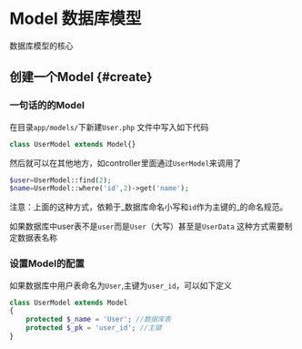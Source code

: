 Model 数据库模型 
================

数据库模型的核心

## 创建一个Model {#create}

### 一句话的的Model

在目录`app/models/`下新建`User.php`
文件中写入如下代码
```php
class UserModel extends Model{}
```
然后就可以在其他地方，如controller里面通过`UserModel`来调用了
```php
$user=UserModel::find(2);
$name=UserModel::where('id',2)->get('name');
```

注意：上面的这种方式，依赖于_数据库命名小写和`id`作为主键的_的命名规范。

如果数据库中user表不是`user`而是`User`（大写）甚至是`UserData`
这种方式需要制定数据表名称

### 设置Model的配置

如果数据库中用户表命名为`User`,主键为`user_id`，可以如下定义

```php
class UserModel extends Model
{
    protected $_name = 'User'; //数据库表
    protected $_pk = 'user_id'; //主键 
}
```